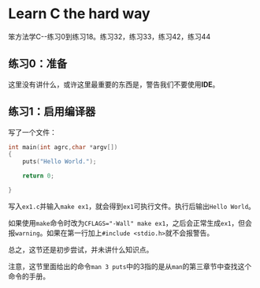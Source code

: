 # Learn C the hard way

笨方法学C--练习0到练习18。练习32，练习33，练习42，练习44

## 练习0：准备

这里没有讲什么，或许这里最重要的东西是，警告我们不要使用**IDE**。

## 练习1：启用编译器

写了一个文件：

```c
int main(int agrc,char *argv[]) 
{
    puts("Hello World.");

    return 0;

}
```

写入`ex1.c`并输入`make ex1`，就会得到`ex1`可执行文件。执行后输出`Hello World`。

如果使用`make`命令时改为`CFLAGS="-Wall" make ex1`，之后会正常生成`ex1`，但会报`warning`。如果在第一行加上`#include <stdio.h>`就不会报警告。

总之，这节还是初步尝试，并未讲什么知识点。

注意，这节里面给出的命令`man 3 puts`中的3指的是从`man`的第三章节中查找这个命令的手册。
